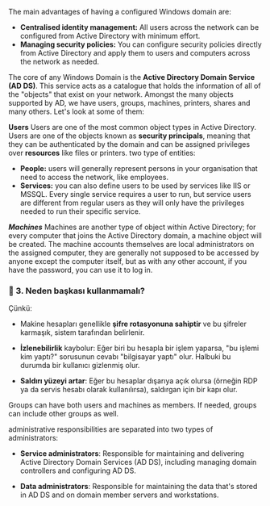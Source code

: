 
The main advantages of having a configured Windows domain are:
- **Centralised identity management:** All users across the network can be configured from Active Directory with minimum effort.
- **Managing security policies:** You can configure security policies directly from Active Directory and apply them to users and computers across the network as needed.

The core of any Windows Domain is the **Active Directory Domain Service (AD DS)**. This service acts as a catalogue that holds the information of all of the "objects" that exist on your network. Amongst the many objects supported by AD, we have users, groups, machines, printers, shares and many others. Let's look at some of them:

**Users** 
Users are one of the most common object types in Active Directory. Users are one of the objects known as **security principals**, meaning that they can be authenticated by the domain and can be assigned privileges over **resources** like files or printers.
two type of entities:
- **People:** users will generally represent persons in your organisation that need to access the network, like employees.
- **Services:** you can also define users to be used by services like IIS or MSSQL. Every single service requires a user to run, but service users are different from regular users as they will only have the privileges needed to run their specific service. 

**_Machines_**
Machines are another type of object within Active Directory; for every computer that joins the Active Directory domain, a machine object will be created.
The machine accounts themselves are local administrators on the assigned computer, they are generally not supposed to be accessed by anyone except the computer itself, but as with any other account, if you have the password, you can use it to log in.

### 🚫 3. **Neden başkası kullanmamalı?**

Çünkü:

- Makine hesapları genellikle **şifre rotasyonuna sahiptir** ve bu şifreler karmaşık, sistem tarafından belirlenir.
    
- **İzlenebilirlik** kaybolur: Eğer biri bu hesapla bir işlem yaparsa, "bu işlemi kim yaptı?" sorusunun cevabı "bilgisayar yaptı" olur. Halbuki bu durumda bir kullanıcı gizlenmiş olur.
    
- **Saldırı yüzeyi artar**: Eğer bu hesaplar dışarıya açık olursa (örneğin RDP ya da servis hesabı olarak kullanılırsa), saldırgan için bir kapı olur.


Groups can have both users and machines as members. If needed, groups can include other groups as well.

administrative responsibilities are separated into two types of administrators:

- **Service administrators**: Responsible for maintaining and delivering Active Directory Domain Services (AD DS), including managing domain controllers and configuring AD DS.
    
- **Data administrators**: Responsible for maintaining the data that's stored in AD DS and on domain member servers and workstations.

